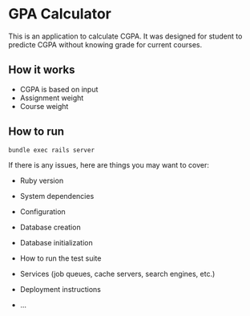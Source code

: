 # GPA Calculator
This is an application to calculate CGPA. It was designed for student to predicte CGPA without knowing grade for  current courses.

## How it works
- CGPA is based on input
 - Assignment weight
 - Course weight
 
## How to run
`bundle exec rails server`

If there is any issues, here are things you may want to cover:

* Ruby version

* System dependencies

* Configuration

* Database creation

* Database initialization

* How to run the test suite

* Services (job queues, cache servers, search engines, etc.)

* Deployment instructions

* ...

